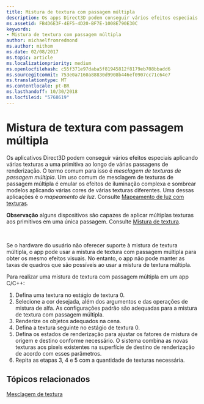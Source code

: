 ```yaml
---
title: Mistura de textura com passagem múltipla
description: Os apps Direct3D podem conseguir vários efeitos especiais ao aplicar diversas texturas a um primitivo durante múltiplas passagens de renderização.
ms.assetid: FB4D6E3F-4EF5-4D20-BF7E-1008E790E30C
keywords:
- Mistura de textura com passagem múltipla
author: michaelfromredmond
ms.author: mithom
ms.date: 02/08/2017
ms.topic: article
ms.localizationpriority: medium
ms.openlocfilehash: c55f371e97daba5f81945812f8179eb708bbadd6
ms.sourcegitcommit: 753e0a7160a88830d9908b446ef0907cc71c64e7
ms.translationtype: MT
ms.contentlocale: pt-BR
ms.lasthandoff: 10/30/2018
ms.locfileid: "5768619"
---
```

# <a name="multipass-texture-blending"></a>Mistura de textura com passagem múltipla


Os aplicativos Direct3D podem conseguir vários efeitos especiais aplicando várias texturas a uma primitiva ao longo de várias passagens de renderização. O termo comum para isso é *mesclagem de texturas de passagem múltipla*. Um uso comum de mesclagem de texturas de passagem múltipla é emular os efeitos de iluminação complexa e sombrear modelos aplicando várias cores de várias texturas diferentes. Uma dessas aplicações é o *mapeamento de luz*. Consulte [Mapeamento de luz com texturas](light-mapping-with-textures.md).

**Observação**  alguns dispositivos são capazes de aplicar múltiplas texturas aos primitivos em uma única passagem. Consulte [Mistura de textura](texture-blending.md).

 

Se o hardware do usuário não oferecer suporte à mistura de textura múltipla, o app pode usar a mistura de textura com passagem múltipla para obter os mesmo efeitos visuais. No entanto, o app não pode manter as taxas de quadros que são possíveis ao usar a mistura de textura múltipla.

Para realizar uma mistura de textura com passagem múltipla em um app C/C++:

1.  Defina uma textura no estágio de textura 0.
2.  Selecione a cor desejada, além dos argumentos e das operações de mistura de alfa. As configurações padrão são adequadas para a mistura de textura com passagem múltipla.
3.  Renderize os objetos adequados na cena.
4.  Defina a textura seguinte no estágio de textura 0.
5.  Defina os estados de renderização para ajustar os fatores de mistura de origem e destino conforme necessário. O sistema combina as novas texturas aos pixels existentes na superfície de destino de renderização de acordo com esses parâmetros.
6.  Repita as etapas 3, 4 e 5 com a quantidade de texturas necessária.

## <a name="span-idrelated-topicsspanrelated-topics"></a><span id="related-topics"></span>Tópicos relacionados


[Mesclagem de textura](texture-blending.md)

 

 




